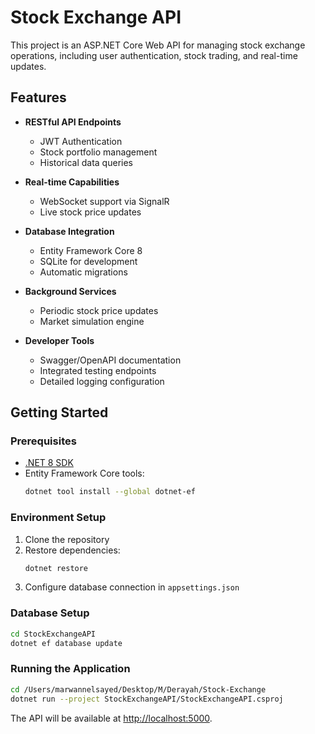 # Stock Exchange API

This project is an ASP.NET Core Web API for managing stock exchange operations, including user authentication, stock trading, and real-time updates.

## Features

- **RESTful API Endpoints**
  - JWT Authentication
  - Stock portfolio management
  - Historical data queries

- **Real-time Capabilities**
  - WebSocket support via SignalR
  - Live stock price updates

- **Database Integration**
  - Entity Framework Core 8
  - SQLite for development
  - Automatic migrations

- **Background Services**
  - Periodic stock price updates
  - Market simulation engine

- **Developer Tools**
  - Swagger/OpenAPI documentation
  - Integrated testing endpoints
  - Detailed logging configuration

## Getting Started

### Prerequisites
- [.NET 8 SDK](https://dotnet.microsoft.com/en-us/download/dotnet/8.0)
- Entity Framework Core tools:
  ```bash
  dotnet tool install --global dotnet-ef
  ```

### Environment Setup
1. Clone the repository
2. Restore dependencies:
   ```bash
   dotnet restore
   ```
3. Configure database connection in `appsettings.json`

### Database Setup
```bash
cd StockExchangeAPI
dotnet ef database update
```

### Running the Application
```bash
cd /Users/marwannelsayed/Desktop/M/Derayah/Stock-Exchange
dotnet run --project StockExchangeAPI/StockExchangeAPI.csproj
```

The API will be available at [http://localhost:5000](http://localhost:5000).